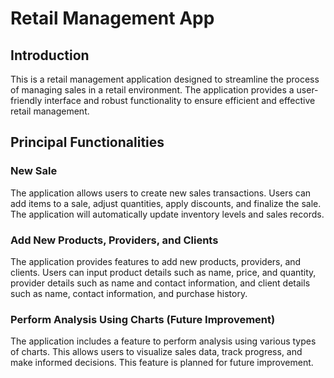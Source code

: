 # Retail Management App

## Introduction

This is a retail management application designed to streamline the process of managing sales in a retail environment. The application provides a user-friendly interface and robust functionality to ensure efficient and effective retail management.

## Principal Functionalities

### New Sale

The application allows users to create new sales transactions. Users can add items to a sale, adjust quantities, apply discounts, and finalize the sale. The application will automatically update inventory levels and sales records.

### Add New Products, Providers, and Clients

The application provides features to add new products, providers, and clients. Users can input product details such as name, price, and quantity, provider details such as name and contact information, and client details such as name, contact information, and purchase history.

### Perform Analysis Using Charts (Future Improvement)

The application includes a feature to perform analysis using various types of charts. This allows users to visualize sales data, track progress, and make informed decisions. This feature is planned for future improvement.
